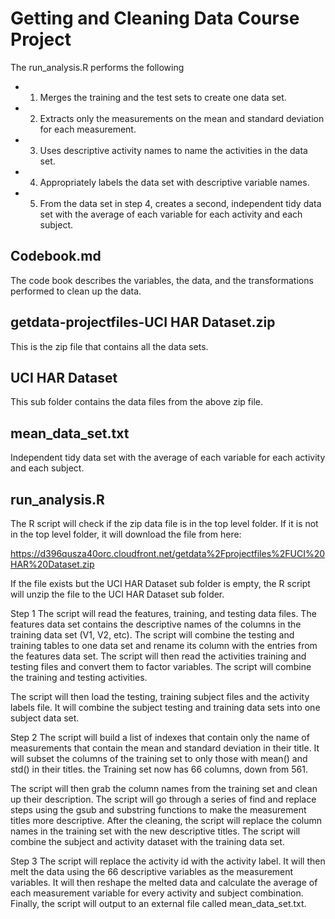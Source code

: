 # Getting and Cleaning Data Course Project

The run_analysis.R performs the following
* 1. Merges the training and the test sets to create one data set.
* 2. Extracts only the measurements on the mean and standard deviation for each measurement.
* 3. Uses descriptive activity names to name the activities in the data set.
* 4. Appropriately labels the data set with descriptive variable names.
* 5. From the data set in step 4, creates a second, independent tidy data set with the average of each variable for each activity and each subject.

## Codebook.md 
The code book describes the variables, the data, and the transformations performed to clean up the data.

## getdata-projectfiles-UCI HAR Dataset.zip
This is the zip file that contains all the data sets.

## UCI HAR Dataset
This sub folder contains the data files from the above zip file.

## mean_data_set.txt
Independent tidy data set with the average of each variable for each activity and each subject.

## run_analysis.R 
The R script will check if the zip data file is in the top level folder. If it is not in the
top level folder, it will download the file from here:

https://d396qusza40orc.cloudfront.net/getdata%2Fprojectfiles%2FUCI%20HAR%20Dataset.zip 

If the file exists but the UCI HAR Dataset sub folder is empty, the R script will unzip the file to
the UCI HAR Dataset sub folder. 

Step 1
The script will read the features, training, and testing data files.
The features data set contains the descriptive names of the columns in the training data set (V1, V2, etc).
The script will combine the testing and training tables to one data set and rename its column with the
entries from the features data set. The script will then read the activities training and testing files and convert 
them to factor variables. The script will combine the training and testing activities. 

The script will then load the testing, training subject files and the activity labels file. It will combine
the subject testing and training data sets into one subject data set. 

Step 2 
The script will build a list of indexes that contain only the name of measurements that contain the mean and 
standard deviation in their title. It will subset the columns of the training set to only those with mean() and
std() in their titles. the Training set now has 66 columns, down from 561. 

The script will then grab the column names from the training set and clean up their description. The
script will go through a series of find and replace steps using the gsub and substring functions to 
make the measurement titles more descriptive. After the cleaning, the script will replace the column names
in the training set with the new descriptive titles. The script will combine the subject and activity
dataset with the training data set.

Step 3 
The script will replace the activity id with the activity label. It will then melt the data using
the 66 descriptive variables as the measurement variables. It will then reshape the melted data and
calculate the average of each measurement variable for every activity and subject combination. 
Finally, the script will output to an external file called mean_data_set.txt.